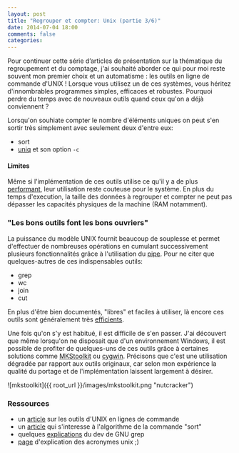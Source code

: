```yaml
---
layout: post
title: "Regrouper et compter: Unix (partie 3/6)"
date: 2014-07-04 18:00
comments: false
categories: 
---
```

Pour continuer cette série d’articles de présentation sur la thématique du regroupement et du comptage, j'ai souhaité aborder ce qui pour moi reste souvent mon premier choix et un automatisme : les outils en ligne de commande d'UNIX ! Lorsque vous utilisez un de ces systèmes, vous héritez d'innombrables programmes simples, efficaces et robustes. Pourquoi perdre du temps avec de nouveaux outils quand ceux qu'on a déjà conviennent ?

Lorsqu'on souhiate compter le nombre d'éléments uniques on peut s'en sortir très simplement avec seulement deux d'entre eux:

- sort
- [uniq](http://en.wikipedia.org/wiki/Uniq) et son option `-c`

#### Limites

Même si l'implémentation de ces outils utilise ce qu'il y a de plus [performant]([efficients](http://en.wikipedia.org/wiki/Merge_sort).), leur utilisation reste couteuse pour le système. En plus du temps d'execution, la taille des données à regrouper et compter ne peut pas dépasser les capacités physiques de la machine (RAM notamment).

### "Les bons outils font les bons ouvriers"

La puissance du modèle UNIX fournit beaucoup de souplesse et permet d'effectuer de nombreuses opérations en cumulant successivement plusieurs fonctionnalités grâce à l'utilisation du [pipe](http://doc.cat-v.org/unix/pipes/). Pour ne citer que quelques-autres de ces indispensables outils:

- grep
- wc
- join
- cut

En plus d'être bien documentés, "libres" et faciles à utiliser, là encore ces outils sont généralement très [efficients](http://lists.freebsd.org/pipermail/freebsd-current/2010-August/019310.html).

Une fois qu'on s'y est habitué, il est difficile de s'en passer. J'ai découvert que même lorsqu'on ne disposait que d'un environnement Windows, il est possible de profiter de quelques-uns de ces outils grâce à certaines solutions comme [MKStoolkit](http://en.wikipedia.org/wiki/MKS_Toolkit) ou [cygwin](http://en.wikipedia.org/wiki/Cygwin). Précisons que c'est une utilisation dégradée par rapport aux outils originaux, car selon mon expérience la qualité du portage et de l'implémentation laissent largement à désirer.

![mkstoolkit]({{ root_url }}/images/mkstoolkit.png "nutcracker")


### Ressources

- un [article](http://www.gregreda.com/2013/07/15/unix-commands-for-data-science/) sur les outils d'UNIX en lignes de commande
- un [article](http://vkundeti.blogspot.fr/2008/03/tech-algorithmic-details-of-unix-sort.html) qui s'interesse à l'algorithme de la commande "sort"
- quelques [explications](http://lists.freebsd.org/pipermail/freebsd-current/2010-August/019310.html) du dev de GNU grep
- [page](http://roesler-ac.de/wolfram/acro/Cmd.htm) d'explication des acronymes unix ;)
